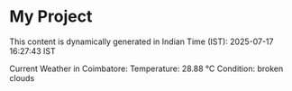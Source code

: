 # My Project

This content is dynamically generated in Indian Time (IST): 2025-07-17 16:27:43 IST


Current Weather in Coimbatore:
Temperature: 28.88 °C
Condition: broken clouds
